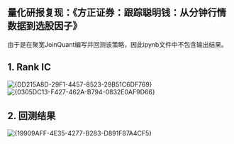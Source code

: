 ## 量化研报复现：《方正证券：跟踪聪明钱：从分钟行情数据到选股因子》
由于是在聚宽JoinQuant编写并回测该策略，因此ipynb文件中不包含输出结果。
## 1. Rank IC
![{DD215A8D-29F1-4457-8523-29B51C6DF769}](https://github.com/user-attachments/assets/552016a4-df1e-4055-b3cb-c39ff8f84b33)
![{0305DC13-F427-462A-B794-0832E0AF9D66}](https://github.com/user-attachments/assets/7e8b9fed-d5e8-40b2-81bc-c026711b987c)
## 2. 回测结果
![{19909AFF-4E35-4277-B283-D891F87A4CF5}](https://github.com/user-attachments/assets/c62fd1eb-618e-4e49-9ce7-49b805c8d155)
